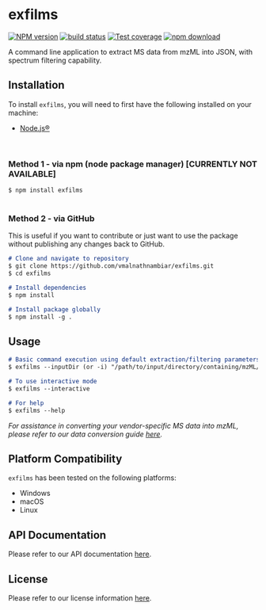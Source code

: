 # exfilms

[![NPM version][npm-image]][npm-url]
[![build status][ci-image]][ci-url]
[![Test coverage][codecov-image]][codecov-url]
[![npm download][download-image]][download-url]

A command line application to extract MS data from mzML into JSON, with spectrum filtering capability.

## Installation
To install `exfilms`, you will need to first have the following installed on your machine:
- [Node.js®][nodejs-url]  
<br>

### Method 1 - via npm (node package manager) [CURRENTLY NOT AVAILABLE]
`$ npm install exfilms`  
<br>

### Method 2 - via GitHub
This is useful if you want to contribute or just want to use the package without publishing any changes back to GitHub.

```md
# Clone and navigate to repository
$ git clone https://github.com/vmalnathnambiar/exfilms.git
$ cd exfilms

# Install dependencies
$ npm install

# Install package globally
$ npm install -g .
```

## Usage
```md
# Basic command execution using default extraction/filtering parameters
$ exfilms --inputDir (or -i) "/path/to/input/directory/containing/mzML/data/files/"

# To use interactive mode
$ exfilms --interactive

# For help
$ exfilms --help
```

*For assistance in converting your vendor-specific MS data into mzML, please refer to our data conversion guide [here](./guide/dataConversion.md).*

## Platform Compatibility  

`exfilms` has been tested on the following platforms:
- Windows
- macOS
- Linux

## API Documentation
Please refer to our API documentation [here](https://vimalnathnambiar.github.io/exfilms/).

## License
Please refer to our license information [here](./LICENSE).

[npm-image]: https://img.shields.io/npm/v/exfilms.svg
[npm-url]: https://www.npmjs.com/package/exfilms
[ci-image]: https://github.com/vimalnathnambiar/exfilms/workflows/Node.js%20CI/badge.svg?branch=main
[ci-url]: https://github.com/vimalnathnambiar/exfilms/actions?query=workflow%3A%22Node.js+CI%22
[codecov-image]: https://img.shields.io/codecov/c/github/vimalnathnambiar/exfilms.svg
[codecov-url]: https://codecov.io/gh/vimalnathnambiar/exfilms
[download-image]: https://img.shields.io/npm/dm/exfilms.svg
[download-url]: https://www.npmjs.com/package/exfilms
[nodejs-url]: https://nodejs.org/en/download/